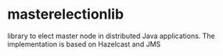 masterelectionlib
=================

library to elect master node in distributed Java  applications. The implementation is based on Hazelcast and JMS
